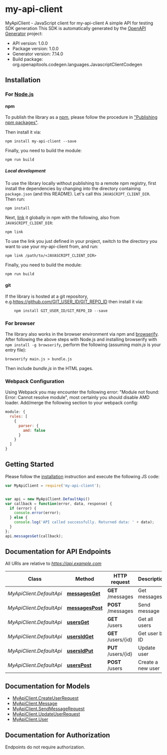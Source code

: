 # my-api-client

MyApiClient - JavaScript client for my-api-client
A simple API for testing SDK generation
This SDK is automatically generated by the [OpenAPI Generator](https://openapi-generator.tech) project:

- API version: 1.0.0
- Package version: 1.0.0
- Generator version: 7.14.0
- Build package: org.openapitools.codegen.languages.JavascriptClientCodegen

## Installation

### For [Node.js](https://nodejs.org/)

#### npm

To publish the library as a [npm](https://www.npmjs.com/), please follow the procedure in ["Publishing npm packages"](https://docs.npmjs.com/getting-started/publishing-npm-packages).

Then install it via:

```shell
npm install my-api-client --save
```

Finally, you need to build the module:

```shell
npm run build
```

##### Local development

To use the library locally without publishing to a remote npm registry, first install the dependencies by changing into the directory containing `package.json` (and this README). Let's call this `JAVASCRIPT_CLIENT_DIR`. Then run:

```shell
npm install
```

Next, [link](https://docs.npmjs.com/cli/link) it globally in npm with the following, also from `JAVASCRIPT_CLIENT_DIR`:

```shell
npm link
```

To use the link you just defined in your project, switch to the directory you want to use your my-api-client from, and run:

```shell
npm link /path/to/<JAVASCRIPT_CLIENT_DIR>
```

Finally, you need to build the module:

```shell
npm run build
```

#### git

If the library is hosted at a git repository, e.g.https://github.com/GIT_USER_ID/GIT_REPO_ID
then install it via:

```shell
    npm install GIT_USER_ID/GIT_REPO_ID --save
```

### For browser

The library also works in the browser environment via npm and [browserify](http://browserify.org/). After following
the above steps with Node.js and installing browserify with `npm install -g browserify`,
perform the following (assuming *main.js* is your entry file):

```shell
browserify main.js > bundle.js
```

Then include *bundle.js* in the HTML pages.

### Webpack Configuration

Using Webpack you may encounter the following error: "Module not found: Error:
Cannot resolve module", most certainly you should disable AMD loader. Add/merge
the following section to your webpack config:

```javascript
module: {
  rules: [
    {
      parser: {
        amd: false
      }
    }
  ]
}
```

## Getting Started

Please follow the [installation](#installation) instruction and execute the following JS code:

```javascript
var MyApiClient = require('my-api-client');


var api = new MyApiClient.DefaultApi()
var callback = function(error, data, response) {
  if (error) {
    console.error(error);
  } else {
    console.log('API called successfully. Returned data: ' + data);
  }
};
api.messagesGet(callback);

```

## Documentation for API Endpoints

All URIs are relative to *https://api.example.com*

Class | Method | HTTP request | Description
------------ | ------------- | ------------- | -------------
*MyApiClient.DefaultApi* | [**messagesGet**](docs/DefaultApi.md#messagesGet) | **GET** /messages | Get messages
*MyApiClient.DefaultApi* | [**messagesPost**](docs/DefaultApi.md#messagesPost) | **POST** /messages | Send message
*MyApiClient.DefaultApi* | [**usersGet**](docs/DefaultApi.md#usersGet) | **GET** /users | Get all users
*MyApiClient.DefaultApi* | [**usersIdGet**](docs/DefaultApi.md#usersIdGet) | **GET** /users/{id} | Get user by ID
*MyApiClient.DefaultApi* | [**usersIdPut**](docs/DefaultApi.md#usersIdPut) | **PUT** /users/{id} | Update user
*MyApiClient.DefaultApi* | [**usersPost**](docs/DefaultApi.md#usersPost) | **POST** /users | Create a new user


## Documentation for Models

 - [MyApiClient.CreateUserRequest](docs/CreateUserRequest.md)
 - [MyApiClient.Message](docs/Message.md)
 - [MyApiClient.SendMessageRequest](docs/SendMessageRequest.md)
 - [MyApiClient.UpdateUserRequest](docs/UpdateUserRequest.md)
 - [MyApiClient.User](docs/User.md)


## Documentation for Authorization

Endpoints do not require authorization.


